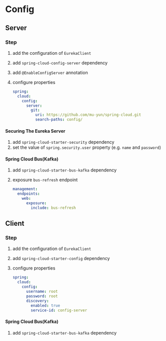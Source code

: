 # Config
## Server
### Step
1. add the configuration of `EurekaClient`

2. add `spring-cloud-config-server` dependency

3. add `@EnableConfigServer` annotation

4. configure properties

   ```yml
   spring:
     cloud:
       config:
         server:
           git:
             uri: https://github.com/mu-yun/spring-cloud.git
             search-paths: config/
   ```

#### Securing The Eureka Server

1. add `spring-cloud-starter-security` dependency
2. set the value of `spring.security.user` property (e.g. `name` and `password`)                                                            


#### Spring Cloud Bus(Kafka)

1. add `spring-cloud-starter-bus-kafka` dependency

2. exposure `bus-refresh` endpoint

   ```yml
   management:
     endpoints:
       web:
         exposure:
           include: bus-refresh
   ```



## Client

### Step

1. add the configuration of `EurekaClient`

2. add `spring-cloud-starter-config` dependency

3. configure properties

   ```yml
   spring:
     cloud:
       config:
         username: root
         password: root
         discovery:
           enabled: true
           service-id: config-server
   ```

   

#### Spring Cloud Bus(Kafka)

1. add `spring-cloud-starter-bus-kafka` dependency

   


